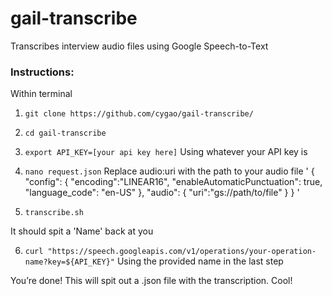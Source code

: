 # gail-transcribe
Transcribes interview audio files using Google Speech-to-Text

### Instructions:
Within terminal

1. `git clone https://github.com/cygao/gail-transcribe/`

2. `cd gail-transcribe`

3. `export API_KEY=[your api key here]`
Using whatever your API key is

4. `nano request.json`
Replace audio:uri with the path to your audio file
'
{
  "config": {
      "encoding":"LINEAR16",
      "enableAutomaticPunctuation": true,
      "language_code": "en-US"
  },
  "audio": {
      "uri":"gs://path/to/file"
  }
}
'
5. `transcribe.sh`

It should spit a 'Name' back at you

6. `curl "https://speech.googleapis.com/v1/operations/your-operation-name?key=${API_KEY}"`
Using the provided name in the last step


You’re done! This will spit out a .json file with the transcription. Cool!

